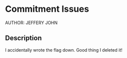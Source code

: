 # Commitment Issues

AUTHOR: JEFFERY JOHN

## Description
I accidentally wrote the flag down. Good thing I deleted it!
